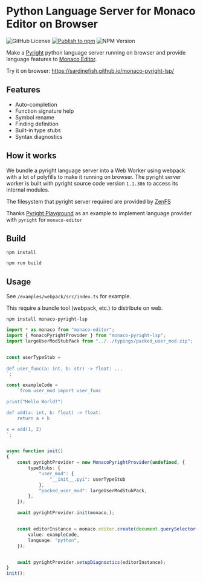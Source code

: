 # Python Language Server for Monaco Editor on Browser

![GitHub License](https://img.shields.io/github/license/SardineFish/monaco-pyright-lsp)
[![Publish to npm](https://github.com/SardineFish/monaco-pyright-lsp/actions/workflows/npm-publish.yml/badge.svg)](https://github.com/SardineFish/monaco-pyright-lsp/actions/workflows/npm-publish.yml)
![NPM Version](https://img.shields.io/npm/v/monaco-pyright-lsp)


Make a [Pyright](https://github.com/microsoft/pyright) python language server running on browser and provide language features to [Monaco Editor](https://github.com/microsoft/monaco-editor). 

Try it on browser: <https://sardinefish.github.io/monaco-pyright-lsp/>

## Features

- Auto-completion
- Function signature help
- Symbol rename
- Finding definition
- Built-in type stubs
- Syntax diagnostics

## How it works

We bundle a pyright language server into a Web Worker using webpack with a lot of polyfills to make it running on browser. 
The pyright server worker is built with pyright source code version `1.1.386` to access its internal modules.

The filesystem that pyright server required are provided by [ZenFS](https://github.com/westerndigitalcorporation/zenfs)

Thanks [Pyright Playground](https://github.com/erictraut/pyright-playground) as an example to implement language provider with `pyright` for `monaco-editor`

## Build

```
npm install

npm run build
```

## Usage

See `/examples/webpack/src/index.ts` for example.

This require a bundle tool (webpack, etc.) to distribute on web.

```shell
npm install monaco-pyright-lsp
```

```typescript
import * as monaco from "monaco-editor";
import { MonacoPyrightProvider } from "monaco-pyright-lsp";
import largeUserModStubPack from "../../typings/packed_user_mod.zip";


const userTypeStub =
    `
def user_func(a: int, b: str) -> float: ...
`;

const exampleCode =
    `from user_mod import user_func

print("Hello World!")

def add(a: int, b: float) -> float:
    return a + b

x = add(1, 2)
`;


async function init()
{
    const pyrightProvider = new MonacoPyrightProvider(undefined, {
        typeStubs: {
            "user_mod": {
                "__init__.pyi": userTypeStub
            },
            "packed_user_mod": largeUserModStubPack,
        },
    });

    await pyrightProvider.init(monaco,);


    const editorInstance = monaco.editor.create(document.querySelector("#editor") as HTMLElement, {
        value: exampleCode,
        language: "python",
    });


    await pyrightProvider.setupDiagnostics(editorInstance);
}
init();
```
